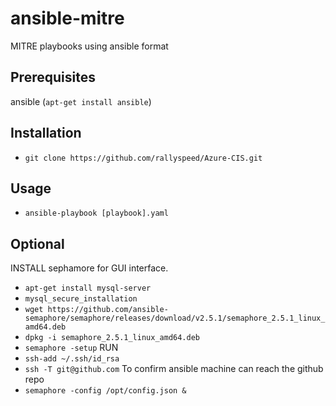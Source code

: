 # ansible-mitre
MITRE playbooks using ansible format

## Prerequisites
ansible (`apt-get install ansible`)

## Installation
- `git clone https://github.com/rallyspeed/Azure-CIS.git`

## Usage
- `ansible-playbook [playbook].yaml`

## Optional
INSTALL  sephamore for GUI interface.
 - `apt-get install mysql-server`
 - `mysql_secure_installation`
 - `wget https://github.com/ansible-semaphore/semaphore/releases/download/v2.5.1/semaphore_2.5.1_linux_amd64.deb`
 - `dpkg -i semaphore_2.5.1_linux_amd64.deb`
 - `semaphore -setup`
RUN
 - `ssh-add ~/.ssh/id_rsa`
 - `ssh -T git@github.com` To confirm ansible machine can reach the github repo
 - `semaphore -config /opt/config.json &`
 
